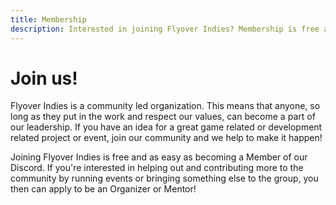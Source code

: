 ```yaml
---
title: Membership
description: Interested in joining Flyover Indies? Membership is free and as easy as joining our Discord! We're community led so you can also apply to join our leadership team.
---
```


# Join us!

Flyover Indies is a community led organization. This means that anyone, so long as they put in the work and respect our values, can become a part of our leadership. If you have an idea for a great game related or development related project or event, join our community and we help to make it happen!

Joining Flyover Indies is free and as easy as becoming a Member of our Discord. If you're interested in helping out and contributing more to the community by running events or bringing something else to the group, you then can apply to be an Organizer or Mentor!
